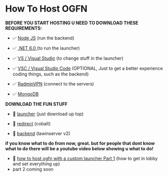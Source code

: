 # How To Host OGFN


**BEFORE YOU START HOSTING U NEED TO DOWNLOAD THESE REQUIREMENTS:**

- :white_check_mark: [Node JS](https://nodejs.org/en) (run the backend)

- :white_check_mark: [.NET 6.0 ](https://dotnet.microsoft.com/en-us/download/dotnet/thank-you/sdk-6.0.418-windows-x64-installer) (to run the launcher)

- :white_check_mark: [VS / Visual Studio](https://visualstudio.microsoft.com/) (to change stuff in the launcher)

- :white_check_mark: [VSC / Visual Studio Code](https://visualstudio.microsoft.com/) (OPTIONAL, Just to get a better experience coding things, such as the backend)

- :white_check_mark: [RadminVPN](https://www.radmin-vpn.com/) (connect to the servers)

- :white_check_mark: [MongoDB](https://www.mongodb.com/try/download/enterprise)

**DOWNLOAD THE FUN STUFF**

- 🔵 [launcher](https://cdn.discordapp.com/attachments/1202067851046039622/1202071672790982677/net6.0-windows.rar?ex=65cc1f7c&is=65b9aa7c&hm=79d255766a66aa1ac100f6a068b4f7cf16a4bb7b8ac8edf8cefecda5e9c76442&) (just download up top)

- 🔵 [redirect](https://github.com/Milxnor/Cobalt) (cobalt)

- 🔵 [backend](https://github.com/Lawin0129/LawinServerV2) (lawinserver v2)


**if you know what to do from now, great. but for people that dont know what to do there will be a youtube video below showing u what to do!**

- 🔴 [how to host ogfn with a custom launcher Part 1](https://www.youtube.com/watch?v=SclVIVe2zFs&t=500s) (how to get in lobby and set everything up)
- part 2 coming soon

